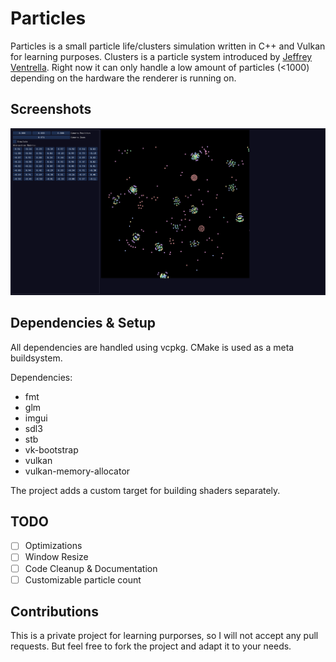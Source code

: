 # Particles

Particles is a small particle life/clusters simulation written in C++ and Vulkan for learning purposes.
Clusters is a particle system introduced by [Jeffrey Ventrella](https://www.ventrella.com/Clusters/intro.html).
Right now it can only handle a low amount of particles (<1000) depending on the hardware the renderer is running on.

## Screenshots
![A screenshot was supposed to be here](assets/screenshots/screenshot_1.PNG)

## Dependencies & Setup
All dependencies are handled using vcpkg. CMake is used as a meta buildsystem.

Dependencies:
* fmt
* glm
* imgui
* sdl3
* stb
* vk-bootstrap
* vulkan
* vulkan-memory-allocator

The project adds a custom target for building shaders separately.

## TODO
- [ ] Optimizations
- [ ] Window Resize
- [ ] Code Cleanup & Documentation
- [ ] Customizable particle count

## Contributions
This is a private project for learning purporses, so I will not accept any pull requests.
But feel free to fork the project and adapt it to your needs.
